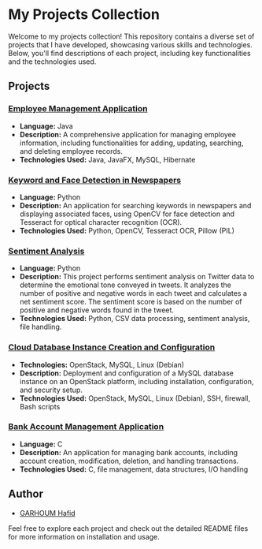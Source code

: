 # My Projects Collection

Welcome to my projects collection! This repository contains a diverse set of projects that I have developed, showcasing various skills and technologies. Below, you'll find descriptions of each project, including key functionalities and the technologies used.

## Projects

### [Employee Management Application](./Employee-Management-Application/README.md)
- **Language:** Java
- **Description:** A comprehensive application for managing employee information, including functionalities for adding, updating, searching, and deleting employee records.
- **Technologies Used:** Java, JavaFX, MySQL, Hibernate

### [Keyword and Face Detection in Newspapers](./Keyword-and-Face-Detection-in-Newspapers/README.md)
- **Language:** Python
- **Description:** An application for searching keywords in newspapers and displaying associated faces, using OpenCV for face detection and Tesseract for optical character recognition (OCR).
- **Technologies Used:** Python, OpenCV, Tesseract OCR, Pillow (PIL)

### [Sentiment Analysis](./Sentiment-Analysis/README.md)
- **Language:** Python
- **Description:** This project performs sentiment analysis on Twitter data to determine the emotional tone conveyed in tweets. It analyzes the number of positive and negative words in each tweet and calculates a net sentiment score. The sentiment score is based on the number of positive and negative words found in the tweet.
- **Technologies Used:** Python, CSV data processing, sentiment analysis, file handling.

### [Cloud Database Instance Creation and Configuration](./CloudDatabaseInstance/README.md)
- **Technologies:** OpenStack, MySQL, Linux (Debian)
- **Description:** Deployment and configuration of a MySQL database instance on an OpenStack platform, including installation, configuration, and security setup.
- **Technologies Used:** OpenStack, MySQL, Linux (Debian), SSH, firewall, Bash scripts

### [Bank Account Management Application](./BankAccountManagement/README.md)
- **Language:** C
- **Description:** An application for managing bank accounts, including account creation, modification, deletion, and handling transactions.
- **Technologies Used:** C, file management, data structures, I/O handling

## Author
- [GARHOUM Hafid](https://github.com/haf0g)


Feel free to explore each project and check out the detailed README files for more information on installation and usage.
